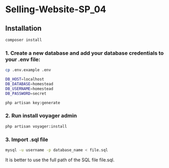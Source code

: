 # Selling-Website-SP_04

## Installation

```bash
composer install
```
### 1. Create a new database and add your database credentials to your .env file:

```bash
cp .env.example .env
```
```bash
DB_HOST=localhost
DB_DATABASE=homestead
DB_USERNAME=homestead
DB_PASSWORD=secret
```

```bash
php artisan key:generate
```

### 2. Run install voyager admin

```bash
php artisan voyager:install
```

### 3. Import .sql file

```bash
mysql -u username -p database_name < file.sql
```
It is better to use the full path of the SQL file file.sql.
